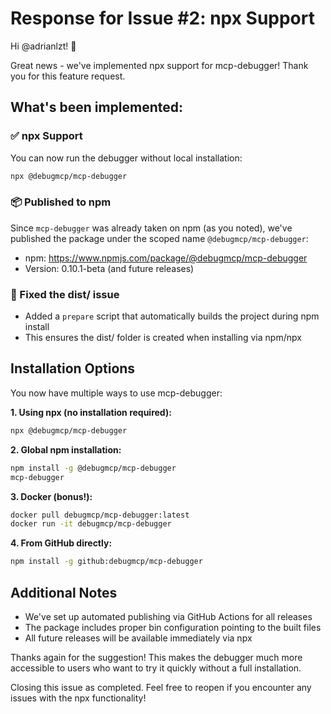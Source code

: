 # Response for Issue #2: npx Support

Hi @adrianlzt! 🎉

Great news - we've implemented npx support for mcp-debugger! Thank you for this feature request.

## What's been implemented:

### ✅ npx Support
You can now run the debugger without local installation:
```bash
npx @debugmcp/mcp-debugger
```

### 📦 Published to npm
Since `mcp-debugger` was already taken on npm (as you noted), we've published the package under the scoped name `@debugmcp/mcp-debugger`:
- npm: https://www.npmjs.com/package/@debugmcp/mcp-debugger
- Version: 0.10.1-beta (and future releases)

### 🔧 Fixed the dist/ issue
- Added a `prepare` script that automatically builds the project during npm install
- This ensures the dist/ folder is created when installing via npm/npx

## Installation Options

You now have multiple ways to use mcp-debugger:

**1. Using npx (no installation required):**
```bash
npx @debugmcp/mcp-debugger
```

**2. Global npm installation:**
```bash
npm install -g @debugmcp/mcp-debugger
mcp-debugger
```

**3. Docker (bonus!):**
```bash
docker pull debugmcp/mcp-debugger:latest
docker run -it debugmcp/mcp-debugger
```

**4. From GitHub directly:**
```bash
npm install -g github:debugmcp/mcp-debugger
```

## Additional Notes
- We've set up automated publishing via GitHub Actions for all releases
- The package includes proper bin configuration pointing to the built files
- All future releases will be available immediately via npx

Thanks again for the suggestion! This makes the debugger much more accessible to users who want to try it quickly without a full installation.

Closing this issue as completed. Feel free to reopen if you encounter any issues with the npx functionality!
